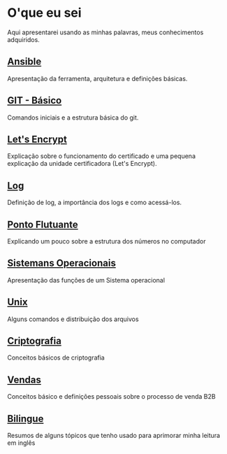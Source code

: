 # O'que eu sei

Aqui apresentarei usando as minhas palavras, meus conhecimentos adquiridos. 

## [Ansible](Ansible)

Apresentação da ferramenta, arquitetura e definições básicas.

## [GIT - Básico](Git)

Comandos iniciais e a estrutura básica do git.

## [Let's Encrypt](LetsEncrypt)

Explicação sobre o funcionamento do certificado e uma pequena explicação da unidade certificadora (Let's Encrypt).

## [Log](Log)

Definição de log, a importância dos logs e como acessá-los.

## [Ponto Flutuante](PontoFlutuante)

Explicando um pouco sobre a estrutura dos números no computador

## [Sistemans Operacionais](SistemasOperacionais)

Apresentação das funções de um Sistema operacional

## [Unix](Unix) 

Alguns comandos e distribuição dos arquivos

## [Criptografia](Criptografia)

Conceitos básicos de criptografia

## [Vendas](Vendas)

Conceitos básico e definições pessoais sobre o processo de venda B2B

## [Bilingue](Bilingue)

Resumos de alguns tópicos que tenho usado para aprimorar minha leitura em inglês